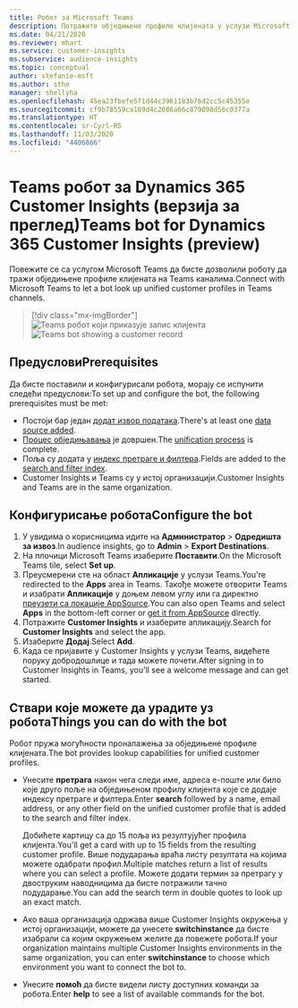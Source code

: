 ```yaml
---
title: Робот за Microsoft Teams
description: Потражите обједињене профиле клијената у услузи Microsoft Teams уз помоћ робота.
ms.date: 04/21/2020
ms.reviewer: mhart
ms.service: customer-insights
ms.subservice: audience-insights
ms.topic: conceptual
author: stefanie-msft
ms.author: sthe
manager: shellyha
ms.openlocfilehash: 45ea23fbefe5f1d44c3961183b76d2cc5c45355e
ms.sourcegitcommit: cf9b78559ca189d4c2086a66c879098d56c0377a
ms.translationtype: HT
ms.contentlocale: sr-Cyrl-RS
ms.lasthandoff: 11/03/2020
ms.locfileid: "4406866"
---
```

# <a name="teams-bot-for-dynamics-365-customer-insights-preview"></a><span data-ttu-id="66feb-103">Teams робот за Dynamics 365 Customer Insights (верзија за преглед)</span><span class="sxs-lookup"><span data-stu-id="66feb-103">Teams bot for Dynamics 365 Customer Insights (preview)</span></span>

<span data-ttu-id="66feb-104">Повежите се са услугом Microsoft Teams да бисте дозволили роботу да тражи обједињене профиле клијената на Teams каналима.</span><span class="sxs-lookup"><span data-stu-id="66feb-104">Connect with Microsoft Teams to let a bot look up unified customer profiles in Teams channels.</span></span>

> [!div class="mx-imgBorder"]
> <span data-ttu-id="66feb-105">![Teams робот који приказује запис клијента](media/teams-bot.png "Teams робот који приказује запис клијента")</span><span class="sxs-lookup"><span data-stu-id="66feb-105">![Teams bot showing a customer record](media/teams-bot.png "Teams bot showing a customer record")</span></span>

## <a name="prerequisites"></a><span data-ttu-id="66feb-106">Предуслови</span><span class="sxs-lookup"><span data-stu-id="66feb-106">Prerequisites</span></span>

<span data-ttu-id="66feb-107">Да бисте поставили и конфигурисали робота, морају се испунити следећи предуслови:</span><span class="sxs-lookup"><span data-stu-id="66feb-107">To set up and configure the bot, the following prerequisites must be met:</span></span>

- <span data-ttu-id="66feb-108">Постоји бар један [додат извор података](data-sources.md).</span><span class="sxs-lookup"><span data-stu-id="66feb-108">There's at least one [data source added](data-sources.md).</span></span>
- <span data-ttu-id="66feb-109">[Процес обједињавања](data-unification.md) је довршен.</span><span class="sxs-lookup"><span data-stu-id="66feb-109">The [unification process](data-unification.md) is complete.</span></span>
- <span data-ttu-id="66feb-110">Поља су додата у [индекс претраге и филтера](search-filter-index.md).</span><span class="sxs-lookup"><span data-stu-id="66feb-110">Fields are added to the [search and filter index](search-filter-index.md).</span></span>
- <span data-ttu-id="66feb-111">Customer Insights и Teams су у истој организацији.</span><span class="sxs-lookup"><span data-stu-id="66feb-111">Customer Insights and Teams are in the same organization.</span></span>

## <a name="configure-the-bot"></a><span data-ttu-id="66feb-112">Конфигурисање робота</span><span class="sxs-lookup"><span data-stu-id="66feb-112">Configure the bot</span></span>

1. <span data-ttu-id="66feb-113">У увидима о корисницима идите на **Администратор** > **Одредишта за извоз**.</span><span class="sxs-lookup"><span data-stu-id="66feb-113">In audience insights, go to **Admin** > **Export Destinations**.</span></span>
1. <span data-ttu-id="66feb-114">На плочици Microsoft Teams изаберите **Поставити**.</span><span class="sxs-lookup"><span data-stu-id="66feb-114">On the Microsoft Teams tile, select **Set up**.</span></span>
1. <span data-ttu-id="66feb-115">Преусмерени сте на област **Апликације** у услузи Teams.</span><span class="sxs-lookup"><span data-stu-id="66feb-115">You're redirected to the **Apps** area in Teams.</span></span> <span data-ttu-id="66feb-116">Такође можете отворити Teams и изабрати **Апликације** у доњем левом углу или га директно [преузети са локације AppSource](https://go.microsoft.com/fwlink/?linkid=2124104).</span><span class="sxs-lookup"><span data-stu-id="66feb-116">You can also open Teams and select **Apps** in the bottom-left corner or [get it from AppSource](https://go.microsoft.com/fwlink/?linkid=2124104) directly.</span></span>
1. <span data-ttu-id="66feb-117">Потражите **Customer Insights** и изаберите апликацију.</span><span class="sxs-lookup"><span data-stu-id="66feb-117">Search for **Customer Insights** and select the app.</span></span>
1. <span data-ttu-id="66feb-118">Изаберите **Додај**.</span><span class="sxs-lookup"><span data-stu-id="66feb-118">Select **Add**.</span></span>
1. <span data-ttu-id="66feb-119">Када се пријавите у Customer Insights у услузи Teams, видећете поруку добродошлице и тада можете почети.</span><span class="sxs-lookup"><span data-stu-id="66feb-119">After signing in to Customer Insights in Teams, you'll see a welcome message and can get started.</span></span>

## <a name="things-you-can-do-with-the-bot"></a><span data-ttu-id="66feb-120">Ствари које можете да урадите уз робота</span><span class="sxs-lookup"><span data-stu-id="66feb-120">Things you can do with the bot</span></span>

<span data-ttu-id="66feb-121">Робот пружа могућности проналажења за обједињене профиле клијената.</span><span class="sxs-lookup"><span data-stu-id="66feb-121">The bot provides lookup capabilities for unified customer profiles.</span></span>

- <span data-ttu-id="66feb-122">Унесите **претрага** након чега следи име, адреса е-поште или било које друго поље на обједињеном профилу клијента које се додаје индексу претраге и филтера.</span><span class="sxs-lookup"><span data-stu-id="66feb-122">Enter **search** followed by a name, email address, or any other field on the unified customer profile that is added to the search and filter index.</span></span>

  <span data-ttu-id="66feb-123">Добићете картицу са до 15 поља из резултујућег профила клијента.</span><span class="sxs-lookup"><span data-stu-id="66feb-123">You'll get a card with up to 15 fields from the resulting customer profile.</span></span> <span data-ttu-id="66feb-124">Више подударања враћа листу резултата на којима можете одабрати профил.</span><span class="sxs-lookup"><span data-stu-id="66feb-124">Multiple matches return a list of results where you can select a profile.</span></span> <span data-ttu-id="66feb-125">Можете додати термин за претрагу у двоструким наводницима да бисте потражили тачно подударање.</span><span class="sxs-lookup"><span data-stu-id="66feb-125">You can add the search term in double quotes to look up an exact match.</span></span>

- <span data-ttu-id="66feb-126">Ако ваша организација одржава више Customer Insights окружења у истој организацији, можете да унесете **switchinstance** да бисте изабрали са којим окружењем желите да повежете робота.</span><span class="sxs-lookup"><span data-stu-id="66feb-126">If your organization maintains multiple Customer Insights environments in the same organization, you can enter **switchinstance** to choose which environment you want to connect the bot to.</span></span>

- <span data-ttu-id="66feb-127">Унесите **помоћ** да бисте видели листу доступних команди за робота.</span><span class="sxs-lookup"><span data-stu-id="66feb-127">Enter **help** to see a list of available commands for the bot.</span></span>  
